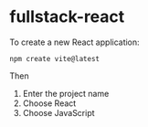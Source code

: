 # fullstack-react
To create a new React application:
```
npm create vite@latest
```
Then
1. Enter the project name
2. Choose React
3. Choose JavaScript